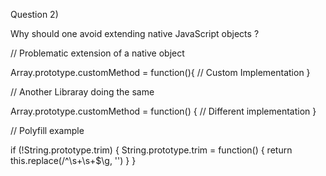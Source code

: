 Question 2)

Why should one avoid extending native JavaScript objects ?



// Problematic extension of a native object

Array.prototype.customMethod = function(){
    // Custom Implementation
}


// Another Libraray doing the same


Array.prototype.customMethod = function() {
    // Different implementation
}


// Polyfill example

if (!String.prototype.trim) {
    String.prototype.trim = function() {
        return this.replace(/^\s+\s+$\g, '')
    }
}